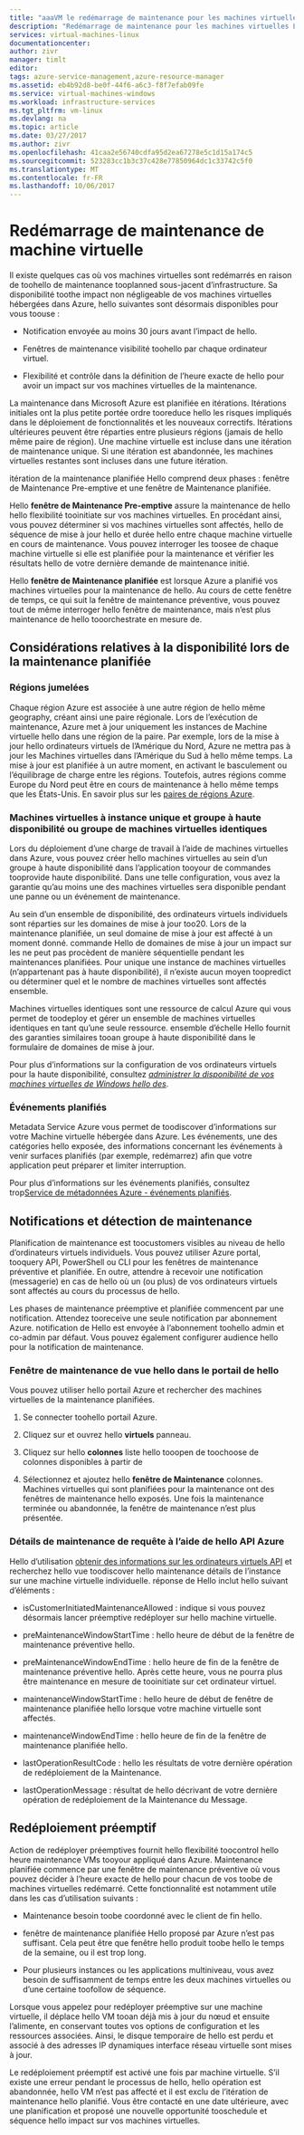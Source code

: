 ```yaml
---
title: "aaaVM le redémarrage de maintenance pour les machines virtuelles Linux dans Azure | Documents Microsoft"
description: "Redémarrage de maintenance pour les machines virtuelles Linux."
services: virtual-machines-linux
documentationcenter: 
author: zivr
manager: timlt
editor: 
tags: azure-service-management,azure-resource-manager
ms.assetid: eb4b92d8-be0f-44f6-a6c3-f8f7efab09fe
ms.service: virtual-machines-windows
ms.workload: infrastructure-services
ms.tgt_pltfrm: vm-linux
ms.devlang: na
ms.topic: article
ms.date: 03/27/2017
ms.author: zivr
ms.openlocfilehash: 41caa2e56740cdfa95d2ea67278e5c1d15a174c5
ms.sourcegitcommit: 523283cc1b3c37c428e77850964dc1c33742c5f0
ms.translationtype: MT
ms.contentlocale: fr-FR
ms.lasthandoff: 10/06/2017
---
```

# <a name="vm-restarting-maintenance"></a>Redémarrage de maintenance de machine virtuelle

Il existe quelques cas où vos machines virtuelles sont redémarrés en raison de toohello de maintenance tooplanned sous-jacent d’infrastructure. Sa disponibilité toothe impact non négligeable de vos machines virtuelles hébergées dans Azure, hello suivantes sont désormais disponibles pour vous toouse :

-   Notification envoyée au moins 30 jours avant l’impact de hello.

-   Fenêtres de maintenance visibilité toohello par chaque ordinateur virtuel.

-   Flexibilité et contrôle dans la définition de l’heure exacte de hello pour avoir un impact sur vos machines virtuelles de la maintenance.

La maintenance dans Microsoft Azure est planifiée en itérations. Itérations initiales ont la plus petite portée ordre tooreduce hello les risques impliqués dans le déploiement de fonctionnalités et les nouveaux correctifs. Itérations ultérieures peuvent être réparties entre plusieurs régions (jamais de hello même paire de région). Une machine virtuelle est incluse dans une itération de maintenance unique. Si une itération est abandonnée, les machines virtuelles restantes sont incluses dans une future itération.

itération de la maintenance planifiée Hello comprend deux phases : fenêtre de Maintenance Pre-emptive et une fenêtre de Maintenance planifiée.

Hello **fenêtre de Maintenance Pre-emptive** assure la maintenance de hello hello flexibilité tooinitiate sur vos machines virtuelles. En procédant ainsi, vous pouvez déterminer si vos machines virtuelles sont affectés, hello de séquence de mise à jour hello et durée hello entre chaque machine virtuelle en cours de maintenance. Vous pouvez interroger les toosee de chaque machine virtuelle si elle est planifiée pour la maintenance et vérifier les résultats hello de votre dernière demande de maintenance initié.

Hello **fenêtre de Maintenance planifiée** est lorsque Azure a planifié vos machines virtuelles pour la maintenance de hello. Au cours de cette fenêtre de temps, ce qui suit la fenêtre de maintenance préventive, vous pouvez tout de même interroger hello fenêtre de maintenance, mais n’est plus maintenance de hello tooorchestrate en mesure de.

## <a name="availability-considerations-during-planned-maintenance"></a>Considérations relatives à la disponibilité lors de la maintenance planifiée 

### <a name="paired-regions"></a>Régions jumelées

Chaque région Azure est associée à une autre région de hello même geography, créant ainsi une paire régionale. Lors de l’exécution de maintenance, Azure met à jour uniquement les instances de Machine virtuelle hello dans une région de la paire. Par exemple, lors de la mise à jour hello ordinateurs virtuels de l’Amérique du Nord, Azure ne mettra pas à jour les Machines virtuelles dans l’Amérique du Sud à hello même temps. La mise à jour est planifiée à un autre moment, en activant le basculement ou l’équilibrage de charge entre les régions. Toutefois, autres régions comme Europe du Nord peut être en cours de maintenance à hello même temps que les États-Unis.
En savoir plus sur les [paires de régions Azure](https://docs.microsoft.com/azure/best-practices-availability-paired-regions).

### <a name="single-instance-vms-vs-availability-set-or-vm-scale-set"></a>Machines virtuelles à instance unique et groupe à haute disponibilité ou groupe de machines virtuelles identiques

Lors du déploiement d’une charge de travail à l’aide de machines virtuelles dans Azure, vous pouvez créer hello machines virtuelles au sein d’un groupe à haute disponibilité dans l’application tooyour de commandes tooprovide haute disponibilité. Dans une telle configuration, vous avez la garantie qu’au moins une des machines virtuelles sera disponible pendant une panne ou un événement de maintenance.

Au sein d’un ensemble de disponibilité, des ordinateurs virtuels individuels sont réparties sur les domaines de mise à jour too20. Lors de la maintenance planifiée, un seul domaine de mise à jour est affecté à un moment donné. commande Hello de domaines de mise à jour un impact sur les ne peut pas procèdent de manière séquentielle pendant les maintenances planifiées. Pour unique une instance de machines virtuelles (n’appartenant pas à haute disponibilité), il n’existe aucun moyen toopredict ou déterminer quel et le nombre de machines virtuelles sont affectés ensemble.

Machines virtuelles identiques sont une ressource de calcul Azure qui vous permet de toodeploy et gérer un ensemble de machines virtuelles identiques en tant qu’une seule ressource.
ensemble d’échelle Hello fournit des garanties similaires tooan groupe à haute disponibilité dans le formulaire de domaines de mise à jour. 

Pour plus d’informations sur la configuration de vos ordinateurs virtuels pour la haute disponibilité, consultez [ *administrer la disponibilité de vos machines virtuelles de Windows hello des*](manage-availability.md?toc=%2fazure%2fvirtual-machines%2flinux%2ftoc.json).

### <a name="scheduled-events"></a>Événements planifiés

Metadata Service Azure vous permet de toodiscover d’informations sur votre Machine virtuelle hébergée dans Azure. Les événements, une des catégories hello exposée, des informations concernant les événements à venir surfaces planifiés (par exemple, redémarrez) afin que votre application peut préparer et limiter interruption.

Pour plus d’informations sur les événements planifiés, consultez trop[Service de métadonnées Azure - événements planifiés](../virtual-machines-scheduled-events.md).

## <a name="maintenance-discovery-and-notifications"></a>Notifications et détection de maintenance

Planification de maintenance est toocustomers visibles au niveau de hello d’ordinateurs virtuels individuels. Vous pouvez utiliser Azure portal, tooquery API, PowerShell ou CLI pour les fenêtres de maintenance préventive et planifiée. En outre, attendre à recevoir une notification (messagerie) en cas de hello où un (ou plus) de vos ordinateurs virtuels sont affectés au cours du processus de hello.

Les phases de maintenance préemptive et planifiée commencent par une notification. Attendez tooreceive une seule notification par abonnement Azure. notification de Hello est envoyée à l’abonnement toohello admin et co-admin par défaut. Vous pouvez également configurer audience hello pour la notification de maintenance.

### <a name="view-hello-maintenance-window-in-hello-portal"></a>Fenêtre de maintenance de vue hello dans le portail de hello 

Vous pouvez utiliser hello portail Azure et rechercher des machines virtuelles de la maintenance planifiées.

1.  Se connecter toohello portail Azure.

2.  Cliquez sur et ouvrez hello **virtuels** panneau.

3.  Cliquez sur hello **colonnes** liste hello tooopen de toochoose de colonnes disponibles à partir de

4.  Sélectionnez et ajoutez hello **fenêtre de Maintenance** colonnes. Machines virtuelles qui sont planifiées pour la maintenance ont des fenêtres de maintenance hello exposés. Une fois la maintenance terminée ou abandonnée, la fenêtre de maintenance n’est plus présentée.

### <a name="query-maintenance-details-using-hello-azure-api"></a>Détails de maintenance de requête à l’aide de hello API Azure

Hello d’utilisation [obtenir des informations sur les ordinateurs virtuels API](https://docs.microsoft.com/rest/api/compute/virtualmachines/virtualmachines-get) et recherchez hello vue toodiscover hello maintenance détails de l’instance sur une machine virtuelle individuelle. réponse de Hello inclut hello suivant d’éléments :

  - isCustomerInitiatedMaintenanceAllowed : indique si vous pouvez désormais lancer préemptive redéployer sur hello machine virtuelle.

  - preMaintenanceWindowStartTime : hello heure de début de la fenêtre de maintenance préventive hello.

  - preMaintenanceWindowEndTime : hello heure de fin de la fenêtre de maintenance préventive hello. Après cette heure, vous ne pourra plus être maintenance en mesure de tooinitiate sur cet ordinateur virtuel.
    
  - maintenanceWindowStartTime : hello heure de début de fenêtre de maintenance planifiée hello lorsque votre machine virtuelle sont affectés.

  - maintenanceWindowEndTime : hello heure de fin de la fenêtre de maintenance planifiée hello.
  
  - lastOperationResultCode : hello les résultats de votre dernière opération de redéploiement de la Maintenance.
 
  - lastOperationMessage : résultat de hello décrivant de votre dernière opération de redéploiement de la Maintenance du Message.


## <a name="pre-emptive-redeploy"></a>Redéploiement préemptif

Action de redéployer préemptives fournit hello flexibilité toocontrol hello heure maintenance VMs tooyour appliqué dans Azure. Maintenance planifiée commence par une fenêtre de maintenance préventive où vous pouvez décider à l’heure exacte de hello pour chacun de vos toobe de machines virtuelles redémarré. Cette fonctionnalité est notamment utile dans les cas d’utilisation suivants :

-   Maintenance besoin toobe coordonné avec le client de fin hello.

-   fenêtre de maintenance planifiée Hello proposé par Azure n’est pas suffisant.
    Cela peut être que fenêtre hello produit toobe hello le temps de la semaine, ou il est trop long.

-   Pour plusieurs instances ou les applications multiniveau, vous avez besoin de suffisamment de temps entre les deux machines virtuelles ou d’une certaine toofollow de séquence.

Lorsque vous appelez pour redéployer préemptive sur une machine virtuelle, il déplace hello VM tooan déjà mis à jour du nœud et ensuite l’alimente, en conservant toutes vos options de configuration et les ressources associées. Ainsi, le disque temporaire de hello est perdu et associé à des adresses IP dynamiques interface réseau virtuelle sont mises à jour.

Le redéploiement préemptif est activé une fois par machine virtuelle. S’il existe une erreur pendant le processus de hello, hello opération est abandonnée, hello VM n’est pas affecté et il est exclu de l’itération de maintenance hello planifié. Vous être contacté en une date ultérieure, avec une planification et proposé une nouvelle opportunité tooschedule et séquence hello impact sur vos machines virtuelles.
